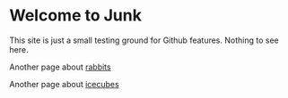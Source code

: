 # Welcome to Junk

This site is just a small testing ground for Github features. Nothing to see here. 

Another page about [rabbits](rabbits)

Another page about [icecubes](icecubes)
